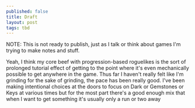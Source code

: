 ```yaml
---
published: false
title: Draft
layout: post
tags: tbd
---
```



NOTE: This is not ready to publish, just as I talk or think about games I'm trying to make notes and stuff.

Yeah, I think my core beef with progression-based roguelikes is the sort of prolonged tutorial effect of getting to the point where it's even mechanically possible to get anywhere in the game. Thus far I haven't really felt like I'm grinding for the sake of grinding, the pace has been really good. I've been making intentional choices at the doors to focus on Dark or Gemstones or Keys at various times but for the most part there's a good enough mix that when I want to get something it's usually only a run or two away
